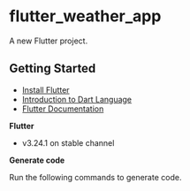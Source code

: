 # flutter_weather_app

A new Flutter project.

## Getting Started

- [Install Flutter](https://docs.flutter.dev/get-started/install)
- [Introduction to Dart Language](https://dart.dev/guides/language/language-tour)
- [Flutter Documentation](https://docs.flutter.dev/)

**Flutter**
- v3.24.1 on stable channel

**Generate code**

Run the following commands to generate code.
